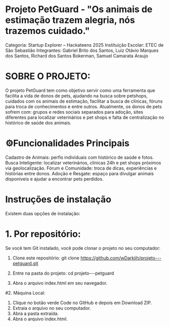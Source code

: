 # Projeto PetGuard - "Os animais de estimação trazem alegria, nós trazemos cuidado."
Categoria: Startup Explorer – Hackateens 2025
Instituição Escolar: ETEC de São Sebastião
Integrantes: 
Gabriel Brito dos Santos, Luiz Otávio Marques dos Santos, Richard dos Santos Bokerman, Samuel Camarata Araujo

#  SOBRE O PROJETO: 
O projeto PetGuard tem como objetivo servir como uma ferramenta que facilita a vida de donos de pets, ajudando na busca sobre petshops, cuidados com os animais de estimação, facilitar a busca de clínicas, fóruns para troca de conhecimentos e entre outros. Atualmente, os donos de pets sofrem com: grupos e redes sociais separados para adoção, sites diferentes para localizar veterinários e pet shops e falta de centralização no histórico de saúde dos animais.

# ⚙Funcionalidades Principais 
Cadastro de Animais: perfis individuais com histórico de saúde e fotos.
Busca Inteligente: localizar veterinários, clínicas 24h e pet shops próximos via geolocalização.
Fórum e Comunidade: troca de dicas, experiências e histórias entre donos.
Adoção e Resgate: espaço para divulgar animais disponíveis e ajudar a encontrar pets perdidos.

# Instruções de instalação 
Existem duas opções de instalação:
  # 1. Por repositório:
  Se você tem Git instalado, você pode clonar o projeto no seu computador:
1. Clone este repositório:
git clone https://github.com/wDarkiih/projeto---petguard.git

2. Entre na pasta do projeto:
cd projeto---petguard

3. Abra o arquivo index.html em seu navegador.

  #2. Máquina Local:
1. Clique no botão verde Code no GitHub e depois em Download ZIP.
2. Extraia o arquivo no seu computador.
3. Abra a pasta extraída.
4. Abra o arquivo index.html.

